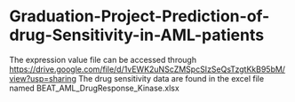 # Graduation-Project-Prediction-of-drug-Sensitivity-in-AML-patients
The expression value file can be accessed through
https://drive.google.com/file/d/1vEWK2uNScZMSpcSIzSeQsTzgtKkB95bM/view?usp=sharing
The drug sensitivity data are found in the excel file named BEAT_AML_DrugResponse_Kinase.xlsx
